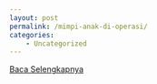 ```yaml
---
layout: post
permalink: /mimpi-anak-di-operasi/
categories:
    - Uncategorized
---
```


[Baca Selengkapnya](/05)